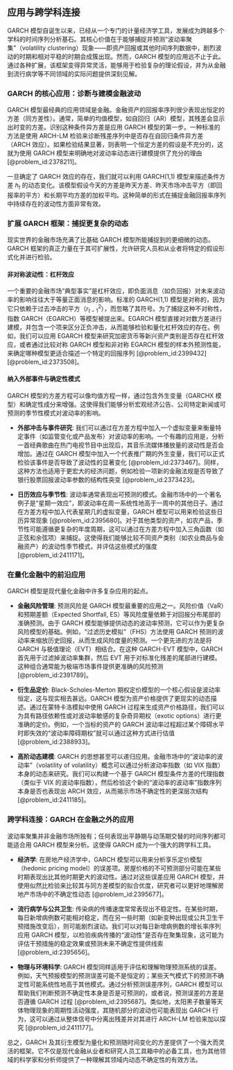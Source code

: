 ## 应用与跨学科连接

GARCH 模型自诞生以来，已经从一个专门的计量经济学工具，发展成为跨越多个学科的时间序列分析基石。其核心价值在于能够捕捉并预测“波动率聚集”（volatility clustering）现象——即资产回报或其他时间序列数据中，剧烈波动的时期和相对平稳的时期会成簇出现。然而，GARCH 模型的应用远不止于此。通过各种扩展，该框架变得异常灵活，能够用于检验复杂的理论假设，并为从金融到流行病学等不同领域的实际问题提供深刻见解。

### GARCH 的核心应用：诊断与建模金融波动

GARCH 模型最经典的应用领域是金融。金融资产的回报率序列很少表现出恒定的方差（同方差性）。通常，简单的均值模型，如自回归（AR）模型，其残差会显示出时变的方差。识别这种条件异方差是应用 GARCH 模型的第一步。一种标准的方法是使用 ARCH-LM 检验来诊断残差序列中是否存在自回归条件异方差（ARCH 效应）。如果检验结果显著，则表明一个恒定方差的假设是不充分的，这就为使用 GARCH 模型来明确地对波动率动态进行建模提供了充分的理由 [@problem_id:2378211]。

一旦确定了 GARCH 效应的存在，我们就可以利用 GARCH(1,1) 模型来描述条件方差 $h_t$ 的动态变化。该模型假设今天的方差是昨天方差、昨天市场冲击平方（即回报率的平方）和长期平均方差的加权平均。这种简单的形式在捕捉金融回报率序列中持续存在的波动性方面非常有效。

### 扩展 GARCH 框架：捕捉更复杂的动态

现实世界的金融市场充满了比基础 GARCH 模型所能捕捉到的更细微的动态。GARCH 框架的真正力量在于其可扩展性，允许研究人员和从业者将特定的假设形式化并进行检验。

#### 非对称波动性：杠杆效应

一个重要的金融市场“典型事实”是杠杆效应，即负面消息（如负回报）对未来波动率的影响往往大于等量正面消息的影响。标准的 GARCH(1,1) 模型是对称的，因为它只依赖于过去冲击的平方（$r_{t-1}^2$），而忽略了其符号。为了捕捉这种不对称性，指数 GARCH（EGARCH）等模型被提出来。EGARCH 模型直接对对数方差进行建模，并包含一个项来区分正负冲击，从而能够检验和量化杠杆效应的存在。例如，我们可以应用 EGARCH 模型来研究加密货币等新兴资产类别是否存在杠杆效应，或者通过比较对称 GARCH 模型和非对称 EGARCH 模型的样本外预测性能，来确定哪种模型更适合描述一个特定的回报序列 [@problem_id:2399432] [@problem_id:2373508]。

#### 纳入外部事件与确定性模式

GARCH 模型的方差方程可以像均值方程一样，通过包含外生变量（GARCHX 模型）和确定性成分来增强。这使得我们能够分析宏观经济公告、公司特定新闻或可预测的季节性模式对波动率的影响。

*   **外部冲击与事件研究**: 我们可以通过在方差方程中加入一个虚拟变量来衡量特定事件（如监管变化或产品发布）对波动率的影响。一个有趣的应用是，分析一首经典歌曲在热门电视节目中出现后，其音乐流媒体播放量的波动性是否会增加。通过在 GARCH 模型中加入一个代表推广期的外生变量，我们可以正式检验该事件是否导致了波动性的显著变化 [@problem_id:2373467]。同样，这种方法也适用于更宏大的经济问题，例如检验一项新的金融法规是否导致了银行股票回报波动率参数的结构性突变 [@problem_id:2373423]。

*   **日历效应与季节性**: 波动率通常表现出可预测的模式。金融市场中的一个著名例子是“星期一效应”，即波动率在周一系统性地高于一周中的其他日子。通过在方差方程中加入代表星期几的虚拟变量，GARCH 模型可以用来检验这些日历异常现象 [@problem_id:2395680]。对于其他类型的资产，如农产品，季节性可能遵循更复杂的年度周期，这可以通过在方差方程中加入三角函数（如正弦和余弦项）来捕捉。这使得我们能够比较不同资产类别（如农业商品与金融资产）的波动性季节模式，并评估这些模式的强度 [@problem_id:2411171]。

### 在量化金融中的前沿应用

GARCH 模型是现代量化金融中许多复杂应用的起点。

*   **金融风险管理**: 预测风险是 GARCH 模型最重要的应用之一。风险价值（VaR）和预期差额（Expected Shortfall, ES）等风险度量依赖于对回报分布尾部的准确预测。由于 GARCH 模型能够提供动态的波动率预测，它可以作为更复杂风险模型的基础。例如，“过滤历史模拟”（FHS）方法使用 GARCH 预测的波动率来缩放历史回报，从而生成风险度量的预测。一个更先进的方法是将 GARCH 与极值理论（EVT）相结合。在这种 GARCH-EVT 模型中，GARCH 首先用于过滤掉波动率集群，然后 EVT 用于对标准化残差的尾部进行建模。这种组合通常能为极端市场事件提供更准确的风险预测 [@problem_id:2391789]。

*   **衍生品定价**: Black-Scholes-Merton 期权定价模型的一个核心假设是波动率恒定，这与现实相去甚远。GARCH 模型为资产价格提供了更现实的动态描述。通过在蒙特卡洛模拟中使用 GARCH 过程来生成资产价格路径，我们可以为具有路径依赖性或对波动率敏感的复杂奇异期权（exotic options）进行更准确的定价。例如，一个当标的资产的 GARCH 波动率过程超过某个障碍水平时即失效的“波动率障碍期权”就可以通过这种方式进行估值 [@problem_id:2388933]。

*   **高阶动态建模**: GARCH 的思想甚至可以递归应用。金融市场中的“波动率的波动率”（volatility of volatility）概念可以通过分析波动率指数（如 VIX 指数）本身的动态来研究。我们可以构建一个基于 GARCH 模型条件方差的代理指数（类似于 VIX 的波动率指数），然后检验这个新的“波动率的波动率”指数序列本身是否也表现出 ARCH 效应，从而揭示市场不确定性的更深层次结构 [@problem_id:2411185]。

### 跨学科连接：GARCH 在金融之外的应用

波动率聚集并非金融市场所独有；任何表现出平静期与动荡期交替的时间序列都可能适合用 GARCH 模型来分析。这使得 GARCH 成为一个强大的跨学科工具。

*   **经济学**: 在房地产经济学中，GARCH 模型可以用来分析享乐定价模型（hedonic pricing model）的误差项。房屋价格的不可预测部分可能在某些时期表现出比其他时期更大的波动性。通过对这些误差应用 GARCH 模型，并使用似然比检验来比较其与同方差模型的拟合优度，研究者可以更好地理解房地产市场中的不确定性动态 [@problem_id:2395677]。

*   **流行病学与公共卫生**: 传染病的传播速度常常表现出不稳定性。在某些时期，每日新增病例数可能相对稳定，而在另一些时期（如新变种出现或公共卫生干预措施改变后），则可能剧烈波动。我们可以对每日新增病例数的增长率序列应用 GARCH 模型，以检验疾病传播的“波动性”是否存在聚集现象，这可能为评估干预措施的稳定效果或预测未来不确定性提供线索 [@problem_id:2395656]。

*   **物理与环境科学**: GARCH 模型同样适用于评估和理解物理预测系统的误差。例如，天气预报模型的预测误差可能不是恒定的；某些天气模式下的预测不确定性可能系统性地高于其他模式。通过分析预测误差序列，GARCH 模型可以帮助我们判断预测不确定性本身是否是可预测的，或者说，预测误差的方差是否遵循 GARCH 过程 [@problem_id:2395687]。类似地，太阳黑子数量等天体物理现象的周期性活动强度，其随机部分的波动也可能表现出 GARCH 行为，这可以通过从整体信号中分离出残差并对其进行 ARCH-LM 检验来加以探究 [@problem_id:2411177]。

总之，GARCH 及其衍生模型为量化和预测随时间变化的方差提供了一个强大而灵活的框架。它不仅是现代金融从业者和研究人员工具箱中的必备工具，也为其他领域的科学家和分析师提供了一种理解其领域内动态不确定性的有效方法。